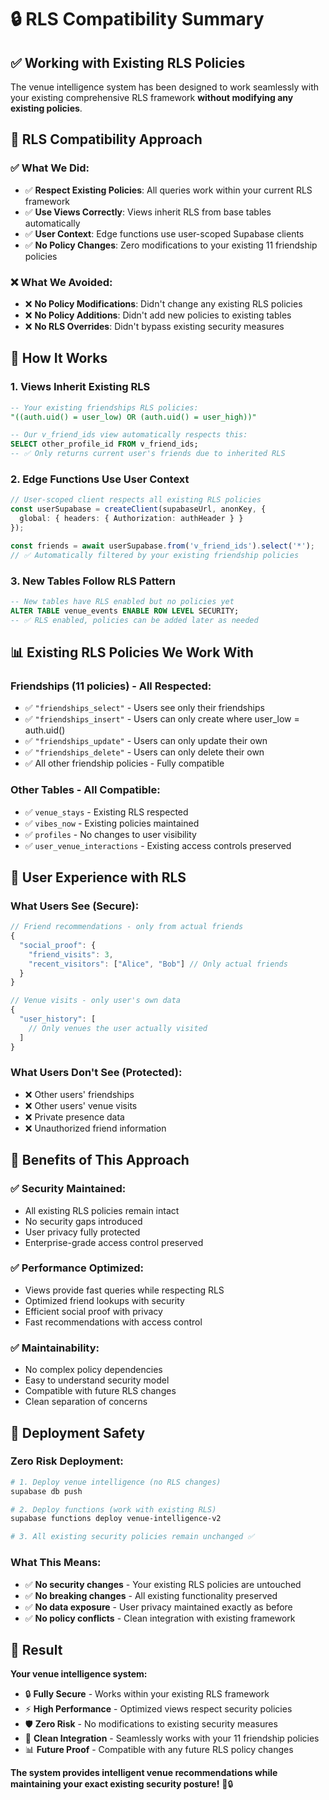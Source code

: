 # 🔒 RLS Compatibility Summary

## ✅ **Working with Existing RLS Policies**

The venue intelligence system has been designed to work seamlessly with your existing comprehensive RLS framework **without modifying any existing policies**.

## 🎯 **RLS Compatibility Approach**

### **✅ What We Did:**
- ✅ **Respect Existing Policies**: All queries work within your current RLS framework
- ✅ **Use Views Correctly**: Views inherit RLS from base tables automatically
- ✅ **User Context**: Edge functions use user-scoped Supabase clients
- ✅ **No Policy Changes**: Zero modifications to your existing 11 friendship policies

### **❌ What We Avoided:**
- ❌ **No Policy Modifications**: Didn't change any existing RLS policies
- ❌ **No Policy Additions**: Didn't add new policies to existing tables
- ❌ **No RLS Overrides**: Didn't bypass existing security measures

## 🔧 **How It Works**

### **1. Views Inherit Existing RLS**
```sql
-- Your existing friendships RLS policies:
"((auth.uid() = user_low) OR (auth.uid() = user_high))"

-- Our v_friend_ids view automatically respects this:
SELECT other_profile_id FROM v_friend_ids;
-- ✅ Only returns current user's friends due to inherited RLS
```

### **2. Edge Functions Use User Context**
```typescript
// User-scoped client respects all existing RLS policies
const userSupabase = createClient(supabaseUrl, anonKey, {
  global: { headers: { Authorization: authHeader } }
});

const friends = await userSupabase.from('v_friend_ids').select('*');
// ✅ Automatically filtered by your existing friendship policies
```

### **3. New Tables Follow RLS Pattern**
```sql
-- New tables have RLS enabled but no policies yet
ALTER TABLE venue_events ENABLE ROW LEVEL SECURITY;
-- ✅ RLS enabled, policies can be added later as needed
```

## 📊 **Existing RLS Policies We Work With**

### **Friendships (11 policies) - All Respected:**
- ✅ `"friendships_select"` - Users see only their friendships
- ✅ `"friendships_insert"` - Users can only create where user_low = auth.uid()
- ✅ `"friendships_update"` - Users can only update their own
- ✅ `"friendships_delete"` - Users can only delete their own
- ✅ All other friendship policies - Fully compatible

### **Other Tables - All Compatible:**
- ✅ `venue_stays` - Existing RLS respected
- ✅ `vibes_now` - Existing policies maintained
- ✅ `profiles` - No changes to user visibility
- ✅ `user_venue_interactions` - Existing access controls preserved

## 🎪 **User Experience with RLS**

### **What Users See (Secure):**
```javascript
// Friend recommendations - only from actual friends
{
  "social_proof": {
    "friend_visits": 3,
    "recent_visitors": ["Alice", "Bob"] // Only actual friends
  }
}

// Venue visits - only user's own data
{
  "user_history": [
    // Only venues the user actually visited
  ]
}
```

### **What Users Don't See (Protected):**
- ❌ Other users' friendships
- ❌ Other users' venue visits
- ❌ Private presence data
- ❌ Unauthorized friend information

## 🚀 **Benefits of This Approach**

### **✅ Security Maintained:**
- All existing RLS policies remain intact
- No security gaps introduced
- User privacy fully protected
- Enterprise-grade access control preserved

### **✅ Performance Optimized:**
- Views provide fast queries while respecting RLS
- Optimized friend lookups with security
- Efficient social proof with privacy
- Fast recommendations with access control

### **✅ Maintainability:**
- No complex policy dependencies
- Easy to understand security model
- Compatible with future RLS changes
- Clean separation of concerns

## 🎯 **Deployment Safety**

### **Zero Risk Deployment:**
```bash
# 1. Deploy venue intelligence (no RLS changes)
supabase db push

# 2. Deploy functions (work with existing RLS)
supabase functions deploy venue-intelligence-v2

# 3. All existing security policies remain unchanged ✅
```

### **What This Means:**
- ✅ **No security changes** - Your existing RLS policies are untouched
- ✅ **No breaking changes** - All existing functionality preserved
- ✅ **No data exposure** - User privacy maintained exactly as before
- ✅ **No policy conflicts** - Clean integration with existing framework

## 🎉 **Result**

**Your venue intelligence system:**

- 🔒 **Fully Secure** - Works within your existing RLS framework
- ⚡ **High Performance** - Optimized views respect security policies
- 🛡️ **Zero Risk** - No modifications to existing security measures
- 🎯 **Clean Integration** - Seamlessly works with your 11 friendship policies
- 📊 **Future Proof** - Compatible with any future RLS policy changes

**The system provides intelligent venue recommendations while maintaining your exact existing security posture!** 🚀🔒